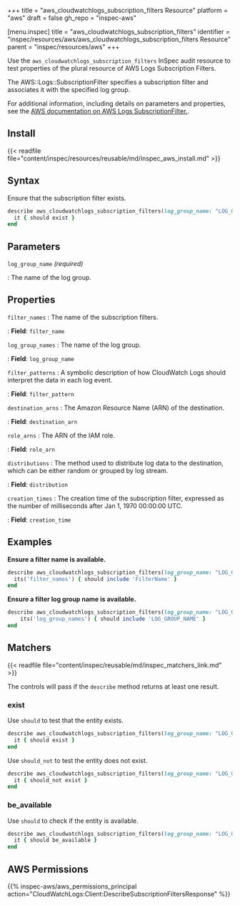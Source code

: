 +++
title = "aws_cloudwatchlogs_subscription_filters Resource"
platform = "aws"
draft = false
gh_repo = "inspec-aws"

[menu.inspec]
title = "aws_cloudwatchlogs_subscription_filters"
identifier = "inspec/resources/aws/aws_cloudwatchlogs_subscription_filters Resource"
parent = "inspec/resources/aws"
+++

Use the `aws_cloudwatchlogs_subscription_filters` InSpec audit resource to test properties of the plural resource of AWS Logs Subscription Filters.

The AWS::Logs::SubscriptionFilter specifies a subscription filter and associates it with the specified log group.

For additional information, including details on parameters and properties, see the [AWS documentation on AWS Logs SubscriptionFilter.](https://docs.aws.amazon.com/AWSCloudFormation/latest/UserGuide/aws-resource-logs-subscriptionfilter.html).

## Install

{{< readfile file="content/inspec/resources/reusable/md/inspec_aws_install.md" >}}

## Syntax

Ensure that the subscription filter exists.

```ruby
describe aws_cloudwatchlogs_subscription_filters(log_group_name: "LOG_GROUP_NAME") do
  it { should exist }
end
```

## Parameters

`log_group_name` _(required)_

: The name of the log group.

## Properties

`filter_names`
: The name of the subscription filters.

: **Field**: `filter_name`

`log_group_names`
: The name of the log group.

: **Field**: `log_group_name`

`filter_patterns`
: A symbolic description of how CloudWatch Logs should interpret the data in each log event.

: **Field**: `filter_pattern`

`destination_arns`
: The Amazon Resource Name (ARN) of the destination.

: **Field**: `destination_arn`

`role_arns`
: The ARN of the IAM role.

: **Field**: `role_arn`

`distributions`
: The method used to distribute log data to the destination, which can be either random or grouped by log stream.

: **Field**: `distribution`

`creation_times`
: The creation time of the subscription filter, expressed as the number of milliseconds after Jan 1, 1970 00:00:00 UTC.

: **Field**: `creation_time`

## Examples

**Ensure a filter name is available.**

```ruby
describe aws_cloudwatchlogs_subscription_filters(log_group_name: "LOG_GROUP_NAME") do
  its('filter_names') { should include 'FilterName' }
end
```

**Ensure a filter log group name is available.**

```ruby
describe aws_cloudwatchlogs_subscription_filters(log_group_name: "LOG_GROUP_NAME") do
    its('log_group_names') { should include 'LOG_GROUP_NAME' }
end
```

## Matchers

{{< readfile file="content/inspec/reusable/md/inspec_matchers_link.md" >}}

The controls will pass if the `describe` method returns at least one result.

### exist

Use `should` to test that the entity exists.

```ruby
describe aws_cloudwatchlogs_subscription_filters(log_group_name: "LOG_GROUP_NAME") do
  it { should exist }
end
```

Use `should_not` to test the entity does not exist.

```ruby
describe aws_cloudwatchlogs_subscription_filters(log_group_name: "LOG_GROUP_NAME") do
  it { should_not exist }
end
```

### be_available

Use `should` to check if the entity is available.

```ruby
describe aws_cloudwatchlogs_subscription_filters(log_group_name: "LOG_GROUP_NAME") do
  it { should be_available }
end
```

## AWS Permissions

{{% inspec-aws/aws_permissions_principal action="CloudWatchLogs:Client:DescribeSubscriptionFiltersResponse" %}}

